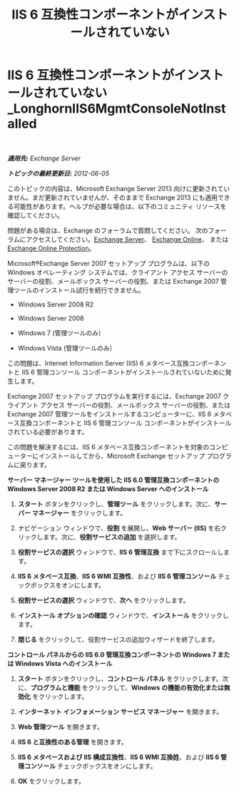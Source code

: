 ﻿---
title: 'IIS 6 互換性コンポーネントがインストールされていない'
TOCTitle: IIS 6 互換性コンポーネントがインストールされていない_LonghornIIS6MgmtConsoleNotInstalled
ms:assetid: 8358eafb-def7-4b8d-8fe1-623bc5a0e20e
ms:mtpsurl: https://technet.microsoft.com/ja-jp/library/ms.exch.setupreadiness.longhorniis6mgmtconsolenotinstalled(v=EXCHG.150)
ms:contentKeyID: 48269722
ms.date: 04/24/2018
mtps_version: v=EXCHG.150
ms.translationtype: HT
---

# IIS 6 互換性コンポーネントがインストールされていない\_LonghornIIS6MgmtConsoleNotInstalled

 

_**適用先:** Exchange Server_

_**トピックの最終更新日:** 2012-06-05_

このトピックの内容は、Microsoft Exchange Server 2013 向けに更新されていません。まだ更新されていませんが、そのままで Exchange 2013 にも適用できる可能性があります。ヘルプが必要な場合は、以下のコミュニティ リソースを確認してください。

問題がある場合は、Exchange のフォーラムで質問してください。 次のフォーラムにアクセスしてください。[Exchange Server](https://go.microsoft.com/fwlink/p/?linkid=60612)、 [Exchange Online](https://go.microsoft.com/fwlink/p/?linkid=267542)、 または [Exchange Online Protection](https://go.microsoft.com/fwlink/p/?linkid=285351)。

Microsoft®Exchange Server 2007 セットアップ プログラムは、以下の Windows オペレーティング システムでは、クライアント アクセス サーバーのサーバーの役割、メールボックス サーバーの役割、または Exchange 2007 管理ツールのインストール試行を続行できません。

  - Windows Server 2008 R2

  - Windows Server 2008

  - Windows 7 (管理ツールのみ）

  - Windows Vista (管理ツールのみ）

この問題は、Internet Information Server (IIS) 6 メタベース互換コンポーネントと IIS 6 管理コンソール コンポーネントがインストールされていないために発生します。

Exchange 2007 セットアップ プログラムを実行するには、Exchange 2007 クライアント アクセス サーバーの役割、メールボックス サーバーの役割、または Exchange 2007 管理ツールをインストールするコンピューターに、IIS 6 メタベース互換コンポーネントと IIS 6 管理コンソール コンポーネントがインストールされている必要があります。

この問題を解決するには、IIS 6 メタベース互換コンポーネントを対象のコンピューターにインストールしてから、Microsoft Exchange セットアップ プログラムに戻ります。

**サーバー マネージャー ツールを使用した IIS 6.0 管理互換コンポーネントの Windows Server 2008 R2 または Windows Server へのインストール**

1.  <strong>スタート</strong> ボタンをクリックし、<strong>管理ツール</strong> をクリックします。次に、<strong>サーバー マネージャー</strong> をクリックします。

2.  ナビゲーション ウィンドウで、<strong>役割</strong> を展開し、<strong>Web サーバー (IIS)</strong> を右クリックします。次に、<strong>役割サービスの追加</strong> を選択します。

3.  <strong>役割サービスの選択</strong> ウィンドウで、<strong>IIS 6 管理互換</strong> まで下にスクロールします。

4.  <strong>IIS 6 メタベース互換</strong>、<strong>IIS 6 WMI 互換性</strong>、および <strong>IIS 6 管理コンソール</strong> チェックボックスをオンにします。

5.  <strong>役割サービスの選択</strong> ウィンドウで、<strong>次へ</strong> をクリックします。

6.  <strong>インストール オプションの確認</strong> ウィンドウで、<strong>インストール</strong> をクリックします。

7.  <strong>閉じる</strong> をクリックして、役割サービスの追加ウィザードを終了します。

**コントロール パネルからの IIS 6.0 管理互換コンポーネントの Windows 7 または Windows Vista へのインストール**

1.  <strong>スタート</strong> ボタンをクリックし、<strong>コントロール パネル</strong> をクリックします。次に、<strong>プログラムと機能</strong> をクリックして、<strong>Windows の機能の有効化または無効化</strong> をクリックします。

2.  <strong>インターネット インフォメーション サービス マネージャー</strong> を開きます。

3.  <strong>Web 管理ツール</strong> を開きます。

4.  <strong>IIS 6 と互換性のある管理</strong> を開きます。

5.  <strong>IIS 6 メタベースおよび IIS 構成互換性</strong>、<strong>IIS 6 WMI 互換姓</strong>、および <strong>IIS 6 管理コンソール</strong> チェックボックスをオンにします。

6.  <strong>OK</strong> をクリックします。

